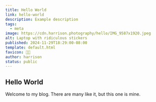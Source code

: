 ```yaml
---
title: Hello World
link: hello-world
description: Example description
tags:
  - meta
image: https://cdn.harrison.photography/hello/IMG_9587x1920.jpeg
alt: Laptop with ridiculous stickers
published: 2024-11-29T18:29:00-08:00
template: default.html
favicon: 👋🏻
author: harrison
status: public
---
```


## Hello World

Welcome to my blog. There are many like it, but this one is mine.

